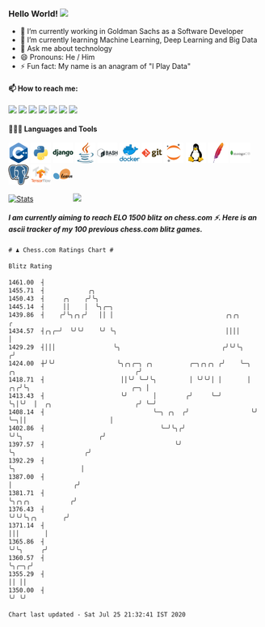   ### Hello World!  <img src="https://github.com/sciencepal/sciencepal/blob/master/Hi.gif" width="29px">
  
  - 🔭 I’m currently working in Goldman Sachs as a Software Developer
  - 🌱 I’m currently learning Machine Learning, Deep Learning and Big Data
  - 💬 Ask me about technology
  - 😄 Pronouns: He / Him
  - ⚡ Fun fact: My name is an anagram of "I Play Data"
  
  #### 📫 How to reach me:   
  [<img src="https://upload.wikimedia.org/wikipedia/commons/8/83/Steam_icon_logo.svg" width="3.5%"/>](https://steamcommunity.com/id/mongocds/)
  [<img src="https://github.com/sciencepal/sciencepal/blob/master/discord-round.svg" width="3.5%"/>](https://discord.gg/MnUUbHe)
  [<img src="https://img.icons8.com/color/48/000000/twitter.png" width="3.5%"/>](https://twitter.com/sciencepal)
  [<img src="https://img.icons8.com/color/48/000000/linkedin.png" width="3.5%"/>](https://www.linkedin.com/in/adityapal1/)
  [<img src="https://img.icons8.com/fluent/48/000000/facebook-new.png" width="3.5%"/>](https://www.facebook.com/sciencepal/)
  [<img src="https://img.icons8.com/fluent/48/000000/instagram-new.png" width="3.5%"/>](https://www.instagram.com/aditya_sciencepal/)
  <a href="mailto:aditya.pal.science@gmail.com"> <img src="https://img.icons8.com/fluent/48/000000/gmail.png" width="3.5%"/> </a>
  
  #### 👨🏻‍💻 Languages and Tools <br />
  <code><img height="40" src="https://raw.githubusercontent.com/github/explore/80688e429a7d4ef2fca1e82350fe8e3517d3494d/topics/cpp/cpp.png"></code>
  <code><img height="40" src="https://raw.githubusercontent.com/github/explore/80688e429a7d4ef2fca1e82350fe8e3517d3494d/topics/python/python.png"></code>
  <code><img height="40" src="https://raw.githubusercontent.com/github/explore/80688e429a7d4ef2fca1e82350fe8e3517d3494d/topics/django/django.png"></code>
  <code><img height="40" src="https://raw.githubusercontent.com/github/explore/80688e429a7d4ef2fca1e82350fe8e3517d3494d/topics/java/java.png"></code>
  <code><img height="40" src="https://raw.githubusercontent.com/github/explore/80688e429a7d4ef2fca1e82350fe8e3517d3494d/topics/bash/bash.png"></code>
  <code><img height="40" src="https://raw.githubusercontent.com/github/explore/80688e429a7d4ef2fca1e82350fe8e3517d3494d/topics/docker/docker.png"></code>
  <code><img height="40" src="https://raw.githubusercontent.com/github/explore/80688e429a7d4ef2fca1e82350fe8e3517d3494d/topics/git/git.png"></code>
  <code><img height="40" src="https://raw.githubusercontent.com/github/explore/80688e429a7d4ef2fca1e82350fe8e3517d3494d/topics/jupyter-notebook/jupyter-notebook.png"></code>
  <code><img height="40" src="https://raw.githubusercontent.com/github/explore/80688e429a7d4ef2fca1e82350fe8e3517d3494d/topics/linux/linux.png"></code>
  <code><img height="40" src="https://raw.githubusercontent.com/github/explore/80688e429a7d4ef2fca1e82350fe8e3517d3494d/topics/maven/maven.png"></code>
  <code><img height="40" src="https://raw.githubusercontent.com/github/explore/80688e429a7d4ef2fca1e82350fe8e3517d3494d/topics/mongodb/mongodb.png"></code>
  <code><img height="40" src="https://raw.githubusercontent.com/github/explore/80688e429a7d4ef2fca1e82350fe8e3517d3494d/topics/postgresql/postgresql.png"></code>
  <code><img height="40" src="https://raw.githubusercontent.com/github/explore/80688e429a7d4ef2fca1e82350fe8e3517d3494d/topics/tensorflow/tensorflow.png"></code>
  <code><img height="40" src="https://raw.githubusercontent.com/github/explore/80688e429a7d4ef2fca1e82350fe8e3517d3494d/topics/scikit-learn/scikit-learn.png"></code>
  
  [![Stats](https://github-readme-stats.vercel.app/api?username=sciencepal&show_icons=true&theme=radical)](https://github-readme-stats.vercel.app/api?username=sciencepal&show_icons=true&theme=radical)&nbsp; &nbsp; &nbsp; &nbsp; &nbsp; &nbsp; &nbsp; &nbsp; &nbsp; &nbsp; <img src="https://github.com/sciencepal/sciencepal/blob/master/saved.gif" width="195">
  
  ##### I am currently aiming to reach ELO 1500 blitz on chess.com ⚡. Here is an ascii tracker of my 100 previous chess.com blitz games.

  ```
  # ♟︎ Chess.com Ratings Chart #
  
  Blitz Rating

 1461.00  ┤
 1455.71  ┤            ╭╮
 1450.43  ┤     ╭╮    ╭╯╰╮
 1445.14  ┤     ││    │  ╰╮╭─╮
 1439.86  ┤    ╭╯╰╮╭╮╭╯   ││ │                               ╭╮╭╮                                            ╭
 1434.57  ┤╭╮╭─╯  ╰╯╰╯    ╰╯ ╰╮                              ││││                                            │
 1429.29  ┤│││                ╰╮                            ╭╯╰╯╰╮                                          ╭╯
 1424.00  ┼╯╰╯                 ╰╮╭╮╭─╮ ╭╮          ╭─╮╭╮╭╮ ╭╯    ╰─╮    ╭╮                                 ╭╯
 1418.71  ┤                     ││╰╯ ╰─╯╰╮         │ ╰╯╰╯│ │       │ ╭╮╭╯╰╮                            ╭─╮ │
 1413.43  ┤                     ╰╯       │        ╭╯     ╰─╯       ╰╮│╰╯  │  ╭╮                       ╭╯ ╰─╯
 1408.14  ┤                              ╰─╮ ╭╮  ╭╯                 ╰╯    ╰─╮││                       │
 1402.86  ┤                                ╰─╯╰╮╭╯                          ╰╯╰╮                     ╭╯
 1397.57  ┤                                    ╰╯                              ╰╮                   ╭╯
 1392.29  ┤                                                                     ╰╮                  │
 1387.00  ┤                                                                      │                 ╭╯
 1381.71  ┤                                                                      ╰╮╭╮╭╮           ╭╯
 1376.43  ┤                                                                       ╰╯╰╯╰╮╭╮       ╭╯
 1371.14  ┤                                                                            │││       │
 1365.86  ┤                                                                            ╰╯╰╮     ╭╯
 1360.57  ┤                                                                               ╰╮╭─╮╭╯
 1355.29  ┤                                                                                ││ ││
 1350.00  ┤                                                                                ╰╯ ╰╯

Chart last updated - Sat Jul 25 21:32:41 IST 2020  
  ```
